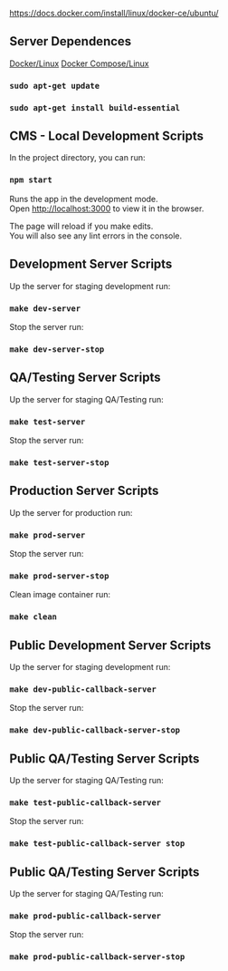 https://docs.docker.com/install/linux/docker-ce/ubuntu/
## Server Dependences
[Docker/Linux](https://docs.docker.com/install/linux/docker-ce/ubuntu/)
[Docker Compose/Linux](https://docs.docker.com/compose/install/#install-compose)

### `sudo apt-get update`
### `sudo apt-get install build-essential`

## CMS - Local Development Scripts

In the project directory, you can run:

### `npm start`

Runs the app in the development mode.<br>
Open [http://localhost:3000](http://localhost:3000) to view it in the browser.

The page will reload if you make edits.<br>
You will also see any lint errors in the console.

## Development Server Scripts

Up the server for staging development run:
### `make dev-server`

Stop the server run:
### `make dev-server-stop`

## QA/Testing Server Scripts

Up the server for staging QA/Testing run:
### `make test-server`

Stop the server run:
### `make test-server-stop`

## Production Server Scripts

Up the server for production run:
### `make prod-server`

Stop the server run:
### `make prod-server-stop`

Clean image container run:
### `make clean`



## Public Development Server Scripts

Up the server for staging development run:
### `make dev-public-callback-server`

Stop the server run:
### `make dev-public-callback-server-stop`

## Public QA/Testing Server Scripts

Up the server for staging QA/Testing run:
### `make test-public-callback-server`

Stop the server run:
### `make test-public-callback-server stop`

## Public QA/Testing Server Scripts

Up the server for staging QA/Testing run:
### `make prod-public-callback-server`

Stop the server run:
### `make prod-public-callback-server-stop`


